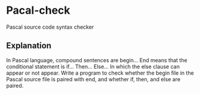# Pacal-check
Pascal source code syntax checker
## Explanation
In Pascal language, compound sentences are begin... End means that the conditional statement is if... Then... Else... In which the else clause can appear or not appear. Write a program to check whether the begin file in the Pascal source file is paired with end, and whether if, then, and else are paired.
